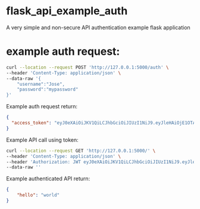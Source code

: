 # flask_api_example_auth
A very simple and non-secure API authentication example flask application


# example auth request:

```bash
curl --location --request POST 'http://127.0.0.1:5000/auth' \
--header 'Content-Type: application/json' \
--data-raw '{
	"username":"Jose",
	"password":"mypassword"
}'
```

Example auth request return:

```json
{
  "access_token": "eyJ0eXAiOiJKV1QiLCJhbGciOiJIUzI1NiJ9.eyJleHAiOjE1OTA1OTI1NzMsImlhdCI6MTU5MDU5MjI3MywibmJmIjoxNTkwNTkyMjczLCJpZGVudGl0eSI6MX0.o3K7dHbgIKbTKI1ibuHcoJHBilbbStztFjh1YCn74mQ"
}
```

Example API call using token:

```bash
curl --location --request GET 'http://127.0.0.1:5000/' \
--header 'Content-Type: application/json' \
--header 'Authorization: JWT eyJ0eXAiOiJKV1QiLCJhbGciOiJIUzI1NiJ9.eyJleHAiOjE1OTA1OTI1NzMsImlhdCI6MTU5MDU5MjI3MywibmJmIjoxNTkwNTkyMjczLCJpZGVudGl0eSI6MX0.o3K7dHbgIKbTKI1ibuHcoJHBilbbStztFjh1YCn74mQ' \
--data-raw ''
```

Example authenticated API return:

```json
{
    "hello": "world"
}
````
